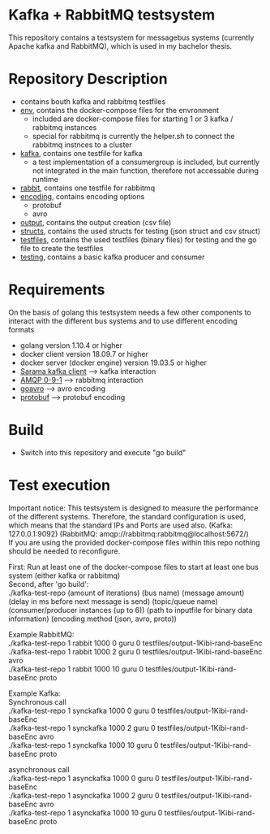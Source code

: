 # Kafka + RabbitMQ testsystem

This repository contains a testsystem for messagebus systems (currently Apache kafka and RabbitMQ), which is used in my bachelor thesis.  

# Repository Description
- contains bouth kafka and rabbitmq testfiles
- [env](#env), contains the docker-compose files for the envronment
    - included are docker-compose files for starting 1 or 3 kafka / rabbitmq instances
    - special for rabbitmq is currently the helper.sh to connect the rabbitmq instnces to a cluster
- [kafka](#kafka), contains one testfile for kafka
    - a test implementation of a consumergroup is included, but currently not integrated in the main function, therefore not accessable during runtime
- [rabbit](#rabbit), contains one testfile for rabbitmq
- [encoding](#encoding), contains encoding options
    - protobuf
    - avro
- [output](#output), contains the output creation (csv file)
- [structs](#structs), contains the used structs for testing (json struct and csv struct)
- [testfiles](#testfiles), contains the used testfiles (binary files) for testing and the go file to create the testfiles
- [testing](#testing), contains a basic kafka producer and consumer

# Requirements
On the basis of  golang this testsystem needs a few other components to interact with the different bus systems and to use different encoding formats
- golang version 1.10.4 or higher
- docker client version 18.09.7 or higher
- docker server (docker engine) version 19.03.5 or higher
- [Sarama kafka client](https://github.com/Shopify/sarama) --> kafka interaction
- [AMQP 0-9-1](https://github.com/streadway/amqp) --> rabbitmq interaction
- [goavro](https://github.com/linkedin/goavro) --> avro encoding
- [protobuf](https://github.com/golang/protobuf/proto) --> protobuf encoding

# Build
- Switch into this repository and execute "go build"

# Test execution
Important notice:
This testsystem is designed to measure the performance of the different systems. Therefore, the standard configuration is used, which means that the standard IPs and Ports are used also. (Kafka: 127.0.0.1:9092) (RabbitMQ: amqp://rabbitmq:rabbitmq@localhost:5672/)  
If you are using the provided docker-compose files within this repo nothing should be needed to reconfigure.

First:
Run at least one of the docker-compose files to start at least one bus system (either kafka or rabbitmq)  
Second, after 'go build':  
./kafka-test-repo (amount of iterations) (bus name) (message amount) (delay in ms before next message is send) (topic/queue name) (consumer/producer instances (up to 6)) (path to inputfile for binary data information) (encoding method (json, avro, proto))

Example RabbitMQ:  
./kafka-test-repo 1 rabbit 1000 0 guru 0 testfiles/output-1Kibi-rand-baseEnc  
./kafka-test-repo 1 rabbit 1000 2 guru 0 testfiles/output-1Kibi-rand-baseEnc avro  
./kafka-test-repo 1 rabbit 1000 10 guru 0 testfiles/output-1Kibi-rand-baseEnc proto  

Example Kafka:  
Synchronous call  
./kafka-test-repo 1 synckafka 1000 0 guru 0 testfiles/output-1Kibi-rand-baseEnc  
./kafka-test-repo 1 synckafka 1000 2 guru 0 testfiles/output-1Kibi-rand-baseEnc avro  
./kafka-test-repo 1 synckafka 1000 10 guru 0 testfiles/output-1Kibi-rand-baseEnc proto  

asynchronous call  
./kafka-test-repo 1 asynckafka 1000 0 guru 0 testfiles/output-1Kibi-rand-baseEnc  
./kafka-test-repo 1 asynckafka 1000 2 guru 0 testfiles/output-1Kibi-rand-baseEnc avro  
./kafka-test-repo 1 asynckafka 1000 10 guru 0 testfiles/output-1Kibi-rand-baseEnc proto  
